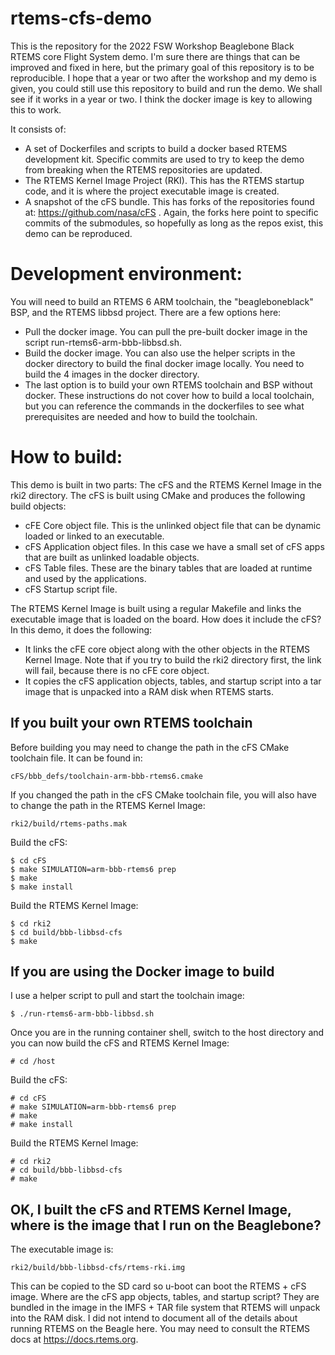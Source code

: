 # rtems-cfs-demo
This is the repository for the 2022 FSW Workshop Beaglebone Black RTEMS core Flight System demo. I'm sure there are things that can be improved and fixed in here, but the primary goal of this repository is to be reproducible. I hope that a year or two after the workshop and my demo is given, you could still use this repository to build and run the demo. We shall see if it works in a year or two. I think the docker image is key to allowing this to work.

It consists of:
- A set of Dockerfiles and scripts to build a docker based RTEMS development kit. Specific commits are used to try to keep the demo from breaking when the RTEMS repositories are updated.
- The RTEMS Kernel Image Project (RKI). This has the RTEMS startup code, and it is where the project executable image is created.
- A snapshot of the cFS bundle. This has forks of the repositories found at: https://github.com/nasa/cFS . Again, the forks here point to specific commits of the submodules, so hopefully as long as the repos exist, this demo can be reproduced.

# Development environment:
You will need to build an RTEMS 6 ARM toolchain, the "beagleboneblack" BSP, and the RTEMS libbsd project. There are a few options here:
- Pull the docker image. You can pull the pre-built docker image in the script run-rtems6-arm-bbb-libbsd.sh. 
- Build the docker image. You can also use the helper scripts in the docker directory to build the final docker image locally. You need to build the 4 images in the docker directory. 
- The last option is to build your own RTEMS toolchain and BSP without docker. These instructions do not cover how to build a local toolchain, but you can reference the commands in the dockerfiles to see what prerequisites are needed and how to build the toolchain.

# How to build:
This demo is built in two parts: The cFS and the RTEMS Kernel Image in the rki2 directory. The cFS is built using CMake and produces the following build objects:
- cFE Core object file. This is the unlinked object file that can be dynamic loaded or linked to an executable.
- cFS Application object files. In this case we have a small set of cFS apps that are built as unlinked loadable objects.
- cFS Table files. These are the binary tables that are loaded at runtime and used by the applications.
- cFS Startup script file.

The RTEMS Kernel Image is built using a regular Makefile and links the executable image that is loaded on the board. How does it include the cFS? In this demo, it does the following:
- It links the cFE core object along with the other objects in the RTEMS Kernel Image. Note that if you try to build the rki2 directory first, the link will fail, because there is no cFE core object.
- It copies the cFS application objects, tables, and startup script into a tar image that is unpacked into a RAM disk when RTEMS starts.

## If you built your own RTEMS toolchain
Before building you may need to change the path in the cFS CMake toolchain file. It can be found in:
```
cFS/bbb_defs/toolchain-arm-bbb-rtems6.cmake
```

If you changed the path in the cFS CMake toolchain file, you will also have to change the path in the RTEMS Kernel Image:
```
rki2/build/rtems-paths.mak
```

Build the cFS:
```
$ cd cFS
$ make SIMULATION=arm-bbb-rtems6 prep
$ make
$ make install
```

Build the RTEMS Kernel Image:
```
$ cd rki2
$ cd build/bbb-libbsd-cfs
$ make
```

## If you are using the Docker image to build 
I use a helper script to pull and start the toolchain image:
```
$ ./run-rtems6-arm-bbb-libbsd.sh
```

Once you are in the running container shell, switch to the host directory and you can now build the cFS and RTEMS Kernel Image:
```
# cd /host
```

Build the cFS:
```
# cd cFS
# make SIMULATION=arm-bbb-rtems6 prep
# make
# make install
```

Build the RTEMS Kernel Image:
```
# cd rki2
# cd build/bbb-libbsd-cfs
# make
```

## OK, I built the cFS and RTEMS Kernel Image, where is the image that I run on the Beaglebone?

The executable image is:
```
rki2/build/bbb-libbsd-cfs/rtems-rki.img
```

This can be copied to the SD card so u-boot can boot the RTEMS + cFS image. Where are the cFS app objects, tables, and startup script? They are bundled in the image in the IMFS + TAR file system that RTEMS will unpack into the RAM disk. I did not intend to document all of the details about running RTEMS on the Beagle here. You may need to consult the RTEMS docs at https://docs.rtems.org.

